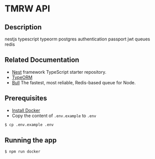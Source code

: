 # TMRW API

## Description

nestjs typescript typeorm postgres authentication passport jwt queues redis

## Related Documentation

- [Nest](https://github.com/nestjs/nest) framework TypeScript starter repository.
- [TypeORM](https://typeorm.io/)
- [Bull](https://github.com/OptimalBits/bull) The fastest, most reliable, Redis-based queue for Node.

## Prerequisites

- [Install Docker](https://docs.docker.com/get-docker/)
- Copy the content of `.env.example` to `.env`

```bash
$ cp .env.example .env
```

## Running the app

```bash
$ npm run docker
```
